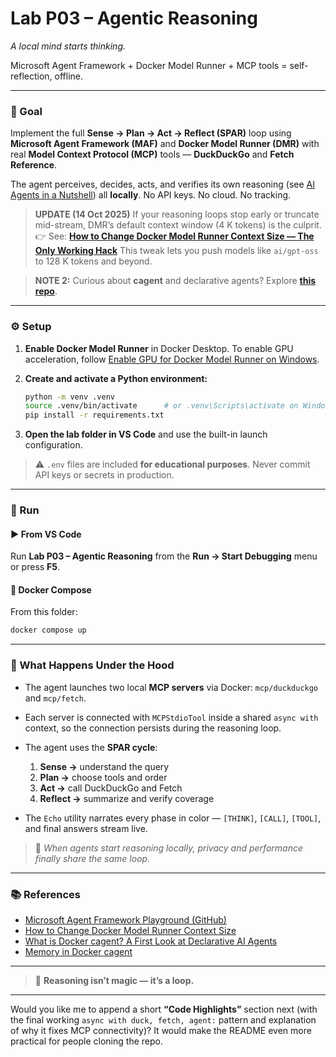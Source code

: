 # Lab P03 – Agentic Reasoning

*A local mind starts thinking.*

Microsoft Agent Framework + Docker Model Runner + MCP tools = self-reflection, offline.

---

### 🎯 Goal

Implement the full **Sense → Plan → Act → Reflect (SPAR)** loop using
**Microsoft Agent Framework (MAF)** and **Docker Model Runner (DMR)**
with real **Model Context Protocol (MCP)** tools — **DuckDuckGo** and **Fetch Reference**.

The agent perceives, decides, acts, and verifies its own reasoning (see [AI Agents in a Nutshell](https://jgcarmona.com/ai-agents-nutshell/)) all **locally**. No API keys. No cloud. No tracking.

> **UPDATE (14 Oct 2025)**
> If your reasoning loops stop early or truncate mid-stream, DMR’s default context window (4 K tokens) is the culprit.
> 👉 See: [**How to Change Docker Model Runner Context Size — The Only Working Hack**](https://jgcarmona.com/change-dmr-context-size/)
> This tweak lets you push models like `ai/gpt-oss` to 128 K tokens and beyond.

> **NOTE 2:**
> Curious about **cagent** and declarative agents?
> Explore [**this repo**](https://github.com/juangcarmona/cagent-playground).

---

### ⚙️ Setup

1. **Enable Docker Model Runner** in Docker Desktop.
   To enable GPU acceleration, follow
   [Enable GPU for Docker Model Runner on Windows](https://jgcarmona.com/enable-gpu-docker-model-runner-windows/).

2. **Create and activate a Python environment:**

   ```bash
   python -m venv .venv
   source .venv/bin/activate      # or .venv\Scripts\activate on Windows
   pip install -r requirements.txt
   ```

3. **Open the lab folder in VS Code** and use the built-in launch configuration.

> ⚠️ `.env` files are included **for educational purposes**.
> Never commit API keys or secrets in production.

---

### 🚀 Run

#### ▶️ From VS Code

Run **Lab P03 – Agentic Reasoning** from the **Run → Start Debugging** menu or press **F5**.

#### 🐳 Docker Compose

From this folder:

```bash
docker compose up
```

---

### 🧩 What Happens Under the Hood

* The agent launches two local **MCP servers** via Docker:
  `mcp/duckduckgo` and `mcp/fetch`.
* Each server is connected with `MCPStdioTool` inside a shared `async with` context,
  so the connection persists during the reasoning loop.
* The agent uses the **SPAR cycle**:

  1. **Sense →** understand the query
  2. **Plan →** choose tools and order
  3. **Act →** call DuckDuckGo and Fetch
  4. **Reflect →** summarize and verify coverage
* The `Echo` utility narrates every phase in color — `[THINK]`, `[CALL]`, `[TOOL]`, and final answers stream live.

> 💭 *When agents start reasoning locally,
> privacy and performance finally share the same loop.*

---

### 📚 References

* [Microsoft Agent Framework Playground (GitHub)](https://github.com/juangcarmona/ms-agent-framework-playground)
* [How to Change Docker Model Runner Context Size](https://jgcarmona.com/change-docker-model-runner-context-size/)
* [What is Docker cagent? A First Look at Declarative AI Agents](https://jgcarmona.com/what-is-docker-cagent-a-first-look-at-declarative-ai-agents/)
* [Memory in Docker cagent](https://jgcarmona.com/memory-in-docker-cagent/)

---

> 🧠 **Reasoning isn’t magic — it’s a loop.**

---

Would you like me to append a short **“Code Highlights”** section next (with the final working `async with duck, fetch, agent:` pattern and explanation of why it fixes MCP connectivity)? It would make the README even more practical for people cloning the repo.
